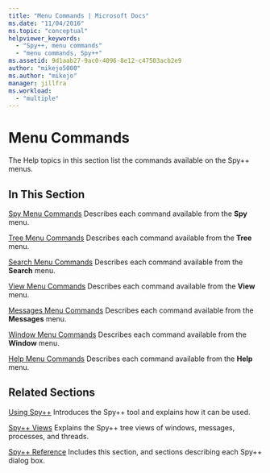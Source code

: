 ```yaml
---
title: "Menu Commands | Microsoft Docs"
ms.date: "11/04/2016"
ms.topic: "conceptual"
helpviewer_keywords:
  - "Spy++, menu commands"
  - "menu commands, Spy++"
ms.assetid: 9d1aab27-9ac0-4096-8e12-c47503acb2e9
author: "mikejo5000"
ms.author: "mikejo"
manager: jillfra
ms.workload:
  - "multiple"
---
```

# Menu Commands
The Help topics in this section list the commands available on the Spy++ menus.

## In This Section
 [Spy Menu Commands](../debugger/spy-menu-commands.md)
 Describes each command available from the **Spy** menu.

 [Tree Menu Commands](../debugger/tree-menu-commands.md)
 Describes each command available from the **Tree** menu.

 [Search Menu Commands](../debugger/search-menu-commands.md)
 Describes each command available from the **Search** menu.

 [View Menu Commands](../debugger/view-menu-commands.md)
 Describes each command available from the **View** menu.

 [Messages Menu Commands](../debugger/messages-menu-commands.md)
 Describes each command available from the **Messages** menu.

 [Window Menu Commands](../debugger/window-menu-commands.md)
 Describes each command available from the **Window** menu.

 [Help Menu Commands](../debugger/help-menu-commands.md)
 Describes each command available from the **Help** menu.

## Related Sections
 [Using Spy++](../debugger/using-spy-increment.md)
 Introduces the Spy++ tool and explains how it can be used.

 [Spy++ Views](../debugger/spy-increment-views.md)
 Explains the Spy++ tree views of windows, messages, processes, and threads.

 [Spy++ Reference](../debugger/spy-increment-reference.md)
 Includes this section, and sections describing each Spy++ dialog box.